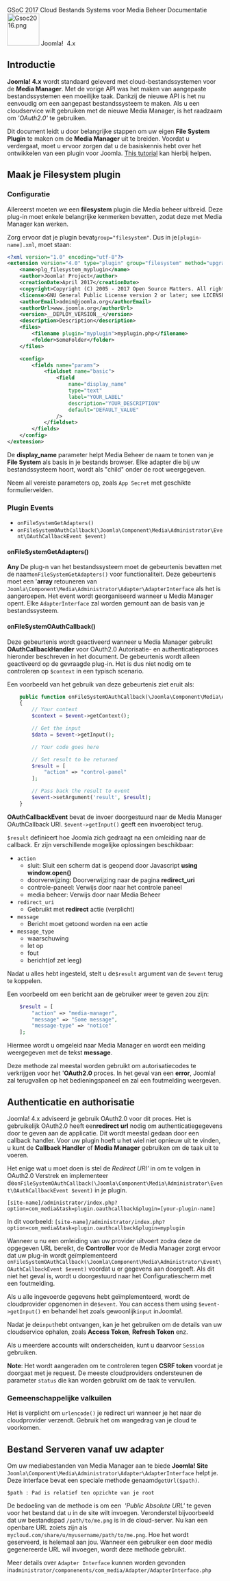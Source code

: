 <!-- Filename: J4.x:Cloud_File_Systems_for_Media_Manager / Display title: Cloud Bestands Systems voor Media Beheer -->

<span id="main-portal-heading">GSoC 2017
Cloud Bestands Systems voor Media Beheer
Documentatie</span> [<img
src="https://docs.joomla.org/images/thumb/7/7d/Gsoc2016.png/75px-Gsoc2016.png"
decoding="async"
srcset="https://docs.joomla.org/images/thumb/7/7d/Gsoc2016.png/113px-Gsoc2016.png 1.5x, https://docs.joomla.org/images/thumb/7/7d/Gsoc2016.png/150px-Gsoc2016.png 2x"
data-file-width="373" data-file-height="373" width="75" height="75"
alt="Gsoc2016.png" />](https://docs.joomla.org/GSOC_2017 "GSOC 2017")
Joomla!  4.x

## Introductie

**Joomla! 4.x** wordt standaard geleverd met cloud-bestandssystemen voor
de **Media Manager**. Met de vorige API was het maken van aangepaste
bestandssystemen een moeilijke taak. Dankzij de nieuwe API is het nu
eenvoudig om een ​​aangepast bestandssysteem te maken. Als u een
cloudservice wilt gebruiken met de nieuwe Media Manager, is het raadzaam
om *'OAuth2.0'* te gebruiken.

Dit document leidt u door belangrijke stappen om uw eigen **File System
Plugin** te maken om de **Media Manager** uit te breiden. Voordat u
verdergaat, moet u ervoor zorgen dat u de basiskennis hebt over het
ontwikkelen van een plugin voor Joomla. [This
tutorial](https://docs.joomla.org/J3.x:Creating_a_Plugin_for_Joomla "Special:MyLanguage/J3.x:Creating a Plugin for Joomla")
kan hierbij helpen.

## Maak je Filesystem plugin

### Configuratie

Allereerst moeten we een **filesystem** plugin die Media beheer
uitbreid. Deze plug-in moet enkele belangrijke kenmerken bevatten, zodat
deze met Media Manager kan werken.

Zorg ervoor dat je plugin bevat`group="filesystem"`. Dus in
je`[plugin-name].xml`, moet staan:

```xml
<?xml version="1.0" encoding="utf-8"?>
<extension version="4.0" type="plugin" group="filesystem" method="upgrade">
	<name>plg_filesystem_myplugin</name>
	<author>Joomla! Project</author>
	<creationDate>April 2017</creationDate>
	<copyright>Copyright (C) 2005 - 2017 Open Source Matters. All rights reserved.</copyright>
	<license>GNU General Public License version 2 or later; see LICENSE.txt</license>
	<authorEmail>admin@joomla.org</authorEmail>
	<authorUrl>www.joomla.org</authorUrl>
	<version>__DEPLOY_VERSION__</version>
	<description>Description</description>
	<files>
		<filename plugin="myplugin">myplugin.php</filename>
		<folder>SomeFolder</folder>
	</files>

	<config>
		<fields name="params">
			<fieldset name="basic">
				<field
					name="display_name"
					type="text"
					label="YOUR_LABEL"
					description="YOUR_DESCRIPTION"
					default="DEFAULT_VALUE"
				/>
			</fieldset>
		</fields>
	</config>
</extension>
```

De **display_name** parameter helpt Media Beheer de naam te tonen van je
**File System** als basis in je bestands browser. Elke adapter die bij
uw bestandssysteem hoort, wordt als "child" onder de root weergegeven.

Neem all vereiste parameters op, zoals `App Secret` met geschikte
formuliervelden.

### Plugin Events

- `onFileSystemGetAdapters()`
- `onFileSystemOAuthCallback(\Joomla\Component\Media\Administrator\Event\OAuthCallbackEvent $event)`

#### onFileSystemGetAdapters()

**Any** De plug-n van het bestandssysteem moet de gebeurtenis bevatten
met de naam`onFileSystemGetAdapters()` voor functionaliteit. Deze
gebeurtenis moet een '**array** retouneren van
`Joomla\Component\Media\Administrator\Adapter\AdapterInterface` als het
is aangeroepen. Het event wordt georganiseerd wanneer u Media Manager
opent. Elke `AdapterInterface` zal worden gemount aan de basis van je
bestandssysteem.

#### onFileSystemOAuthCallback()

Deze gebeurtenis wordt geactiveerd wanneer u Media Manager gebruikt
**OAuthCallbackHandler** voor OAuth2.0 Autorisatie- en
authenticatieproces hieronder beschreven in het document. De gebeurtenis
wordt alleen geactiveerd op de gevraagde plug-in. Het is dus niet nodig
om te controleren op `$context` in een typisch scenario.

Een voorbeeld van het gebruik van deze gebeurtenis ziet eruit als:

```php
    public function onFileSystemOAuthCallback(\Joomla\Component\Media\Administrator\Event\OAuthCallbackEvent $event)
    {
        // Your context
        $context = $event->getContext();

        // Get the input
        $data = $event->getInput();

        // Your code goes here

        // Set result to be returned
        $result = [
            "action" => "control-panel"
        ];

        // Pass back the result to event
        $event->setArgument('result', $result);
    }
```

**OAuthCallbackEvent** bevat de invoer doorgestuurd naar de Media
Manager OAuthCallback URI. `$event->getInput()` geeft een invoerobject
terug.

`$result` definieert hoe Joomla zich gedraagt ​​na een omleiding naar de
callback. Er zijn verschillende mogelijke oplossingen beschikbaar:

- `action`
  - sluit: Sluit een scherm dat is geopend door Javascript **using
    window.open()**
  - doorverwijzing: Doorverwijzing naar de pagina **redirect_uri**
  - controle-paneel: Verwijs door naar het controle paneel
  - media beheer: Verwijs door naar Media Beheer
- `redirect_uri`
  - Gebruikt met **redirect** actie (verplicht)
- `message`
  - Bericht moet getoond worden na een actie
- `message_type`
  - waarschuwing
  - let op
  - fout
  - bericht(of zet leeg)

Nadat u alles hebt ingesteld, stelt u de`$result` argument van de
`$event` terug te koppelen.

Een voorbeeld om een ​​bericht aan de gebruiker weer te geven zou zijn:

```php
    $result = [
        "action" => "media-manager",
        "message" => "Some message",
        "message-type" => "notice"
    ];
```

Hiermee wordt u omgeleid naar Media Manager en wordt een melding
weergegeven met de tekst **message**.

Deze methode zal meestal worden gebruikt om autorisatiecodes te
verkrijgen voor het '**OAuth2.0** proces. In het geval van een
**error**, Joomla! zal terugvallen op het bedieningspaneel en zal een
foutmelding weergeven.

## Authenticatie en authorisatie

Joomla! 4.x adviseerd je gebruik OAuth2.0 voor dit proces. Het is
gebruikelijk OAuth2.0 heeft een**redirect url** nodig om
authenticatiegegevens door te geven aan de applicatie. Dit wordt meestal
gedaan door een callback handler. Voor uw plugin hoeft u het wiel niet
opnieuw uit te vinden, u kunt de **Callback Handler** of **Media
Manager** gebruiken om de taak uit te voeren.

Het enige wat u moet doen is stel de *Redirect URI'* in om te volgen in
OAuth2.0 Verstrek en implementeer
de`onFileSystemOAuthCallback(\Joomla\Component\Media\Administrator\Event\OAuthCallbackEvent $event)`
in je plugin.

`[site-name]/administrator/index.php?option=com_media&task=plugin.oauthcallback&plugin=[your-plugin-name]`

In dit voorbeeld:
`[site-name]/administrator/index.php?option=com_media&task=plugin.oauthcallback&plugin=myplugin`

Wanneer u nu een omleiding van uw provider uitvoert zodra deze de
opgegeven URL bereikt, de **Controller** voor de Media Manager zorgt
ervoor dat uw plug-in wordt geïmplementeerd
`onFileSystemOAuthCallback(\Joomla\Component\Media\Administrator\Event\OAuthCallbackEvent $event)`
voordat u er gegevens aan doorgeeft. Als dit niet het geval is, wordt u
doorgestuurd naar het Configuratiescherm met een foutmelding.

Als u alle ingevoerde gegevens hebt geïmplementeerd, wordt de
cloudprovider opgenomen in de`$event`. You can access them using
`$event->getInput()` en behandel het zoals gewoonlijk`input` inJoomla!.

Nadat je de`input`hebt ontvangen, kan je het gebruiken om de details van
uw cloudservice ophalen, zoals **Access Token**, **Refresh Token** enz.

Als u meerdere accounts wilt onderscheiden, kunt u daarvoor ` Session `
gebruiken.

**Note**: Het wordt aangeraden om te controleren tegen **CSRF token**
voordat je doorgaat met je request. De meeste cloudproviders
ondersteunen de parameter ` status ` die kan worden gebruikt om de taak
te vervullen.

### Gemeenschappelijke valkuilen

Het is verplicht om `urlencode()` je redirect uri wanneer je het naar de
cloudprovider verzendt. Gebruik het om wangedrag van je cloud te
voorkomen.

## Bestand Serveren vanaf uw adapter

Om uw mediabestanden van Media Manager aan te biede **Joomla! Site**
`Joomla\Component\Media\Administrator\Adapter\AdapterInterface` helpt
je. Deze interface bevat een speciale methode genaamd`getUrl($path)`.

`$path : Pad is relatief ten opzichte van je root`

De bedoeling van de methode is om een ​​ *'Public Absolute URL'* te geven
voor het bestand dat u in de site wilt invoegen. Veronderstel
bijvoorbeeld dat uw bestandspad ` /path/to/me.png ` is in de
cloud-server. Nu kan een openbare URL zoiets zijn als
` mycloud.com/share/u/myusername/path/to/me.png `. Hoe het wordt
geserveerd, is helemaal aan jou. Wanneer een gebruiker een door media
gegenereerde URL wil invoegen, wordt deze methode gebruikt.

Meer details over `Adapter Interface` kunnen worden gevonden
in`administrator/componenents/com_media/Adapter/AdapterInterface.php`
